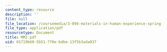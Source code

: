```yaml
---
content_type: resource
description: ''
file: null
file_location: /coursemedia/3-094-materials-in-human-experience-spring-2004/65719b605b517f0ebdbe13f5b3ada037_MM2.pdf
file_type: application/pdf
resourcetype: Document
title: MM2.pdf
uid: 65719b60-5b51-7f0e-bdbe-13f5b3ada037
---
```

